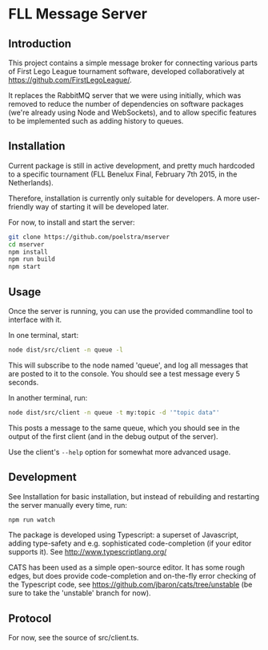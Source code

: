 # FLL Message Server

## Introduction

This project contains a simple message broker for connecting various parts of First Lego League tournament software, developed collaboratively at https://github.com/FirstLegoLeague/.

It replaces the RabbitMQ server that we were using initially, which was removed to reduce the number of dependencies on software packages (we're already using Node and WebSockets), and to allow specific features to be implemented such as adding history to queues.

## Installation

Current package is still in active development, and pretty much hardcoded to a specific tournament (FLL Benelux Final, February 7th 2015, in the Netherlands).

Therefore, installation is currently only suitable for developers. A more user-friendly way of starting it will be developed later.

For now, to install and start the server:
```sh
git clone https://github.com/poelstra/mserver
cd mserver
npm install
npm run build
npm start
```

## Usage

Once the server is running, you can use the provided commandline tool to interface with it.

In one terminal, start:
```sh
node dist/src/client -n queue -l
```

This will subscribe to the node named 'queue', and log all messages that are posted to it to the console.
You should see a test message every 5 seconds.

In another terminal, run:
```sh
node dist/src/client -n queue -t my:topic -d '"topic data"'
```

This posts a message to the same queue, which you should see in the output of the first client (and in the debug output of the server).

Use the client's `--help` option for somewhat more advanced usage.

## Development

See Installation for basic installation, but instead of rebuilding and restarting the server manually every time, run:
```sh
npm run watch
```

The package is developed using Typescript: a superset of Javascript, adding type-safety and e.g. sophisticated code-completion (if your editor supports it). See http://www.typescriptlang.org/

CATS has been used as a simple open-source editor. It has some rough edges, but does provide code-completion and on-the-fly error checking of the Typescript code, see https://github.com/jbaron/cats/tree/unstable (be sure to take the 'unstable' branch for now).

## Protocol

For now, see the source of src/client.ts.
